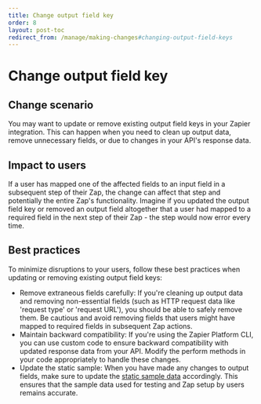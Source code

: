 ```yaml
---
title: Change output field key
order: 8
layout: post-toc
redirect_from: /manage/making-changes#changing-output-field-keys
---
```


# Change output field key

## Change scenario

You may want to update or remove existing output field keys in your Zapier integration. This can happen when you need to clean up output data, remove unnecessary fields, or due to changes in your API's response data.

## Impact to users

If a user has mapped one of the affected fields to an input field in a subsequent step of their Zap, the change can affect that step and potentially the entire Zap's functionality. Imagine if you updated the output field key or removed an output field altogether that a user had mapped to a required field in the next step of their Zap - the step would now error every time.

## Best practices

To minimize disruptions to your users, follow these best practices when updating or removing existing output field keys:

- Remove extraneous fields carefully: If you're cleaning up output data and removing non-essential fields (such as HTTP request data like 'request type' or 'request URL'), you should be able to safely remove them. Be cautious and avoid removing fields that users might have mapped to required fields in subsequent Zap actions.
- Maintain backward compatibility: If you're using the Zapier Platform CLI, you can use custom code to ensure backward compatibility with updated response data from your API. Modify the perform methods in your code appropriately to handle these changes.
- Update the static sample: When you have made any changes to output fields, make sure to update the [static sample data](https://platform.zapier.com/build/sample-data) accordingly. This ensures that the sample data used for testing and Zap setup by users remains accurate.